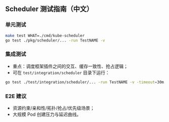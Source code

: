## Scheduler 测试指南（中文）

### 单元测试

```bash
make test WHAT=./cmd/kube-scheduler
go test ./pkg/scheduler/... -run TestNAME -v
```

### 集成测试

- 重点：调度框架插件之间的交互、缓存一致性、抢占逻辑；
- 可在 `test/integration/scheduler` 目录下运行：

```bash
go test ./test/integration/scheduler/... -run TestNAME -v -timeout=30m
```

### E2E 建议

- 资源约束/亲和性/拓扑/抢占/优先级场景；
- 大规模 Pod 创建压力与延迟曲线。


